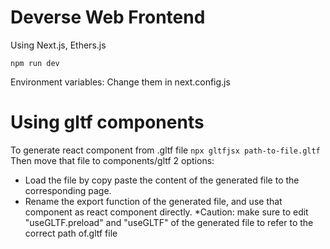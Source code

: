 # Deverse Web Frontend

Using Next.js, Ethers.js

`npm run dev`

Environment variables: Change them in next.config.js

# Using gltf components
To generate react component from .gltf file
`npx gltfjsx path-to-file.gltf`
Then move that file to components/gltf
2 options:
- Load the file by copy paste the content of the generated file to the corresponding page.
- Rename the export function of the generated file, and use that component as react component directly.
*Caution: make sure to edit "useGLTF.preload" and "useGLTF" of the generated file to refer to the correct path of.gltf file